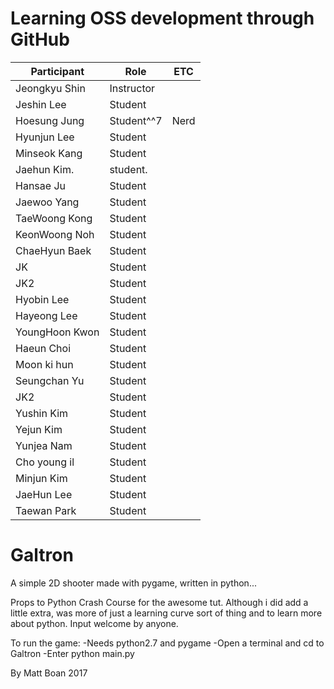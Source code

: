 # Learning OSS development through GitHub

| Participant   | Role       | ETC |
|---------------|------------|-----|
| Jeongkyu Shin | Instructor |     |
| Jeshin Lee    | Student    |     |
| Hoesung  Jung | Student^^7 | Nerd|
| Hyunjun Lee   | Student    |     |
| Minseok  Kang | Student    |     |
| Jaehun Kim.   | student.   |     |
| Hansae Ju     | Student    |     |
| Jaewoo Yang   | Student    |     |
| TaeWoong Kong | Student    |     |
| KeonWoong Noh | Student    |     |
| ChaeHyun Baek | Student    |     |
| JK            | Student    |     |
| JK2           | Student    |     |
| Hyobin Lee    | Student    |     |
| Hayeong Lee   | Student    |     |
| YoungHoon Kwon| Student    |     |
| Haeun Choi    | Student    |     |
| Moon ki hun   | Student    |     |
| Seungchan Yu  | Student    |     |
| JK2           | Student    |     |
| Yushin Kim    | Student    |     |
| Yejun Kim     | Student    |     |
| Yunjea Nam    | Student    |     |
| Cho young il  | Student    |     |
| Minjun Kim    | Student    |     |
| JaeHun Lee    | Student    |     |
| Taewan Park   | Student    |     |


# Galtron
A simple 2D shooter made with pygame, written in python...

Props to Python Crash Course for the awesome tut. Although i did add a little extra, was more of just a learning curve sort of thing and to learn more about python. Input welcome by anyone.

To run the game:
	-Needs python2.7 and pygame
	-Open a terminal and cd to Galtron
	-Enter python main.py

By Matt Boan 2017
